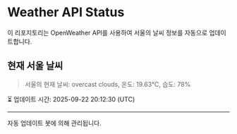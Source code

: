 
# Weather API Status

이 리포지토리는 OpenWeather API를 사용하여 서울의 날씨 정보를 자동으로 업데이트합니다.

## 현재 서울 날씨
> 서울의 현재 날씨: overcast clouds, 온도: 19.63°C, 습도: 78%

⏳ 업데이트 시간: 2025-09-22 20:12:30 (UTC)

---
자동 업데이트 봇에 의해 관리됩니다.
